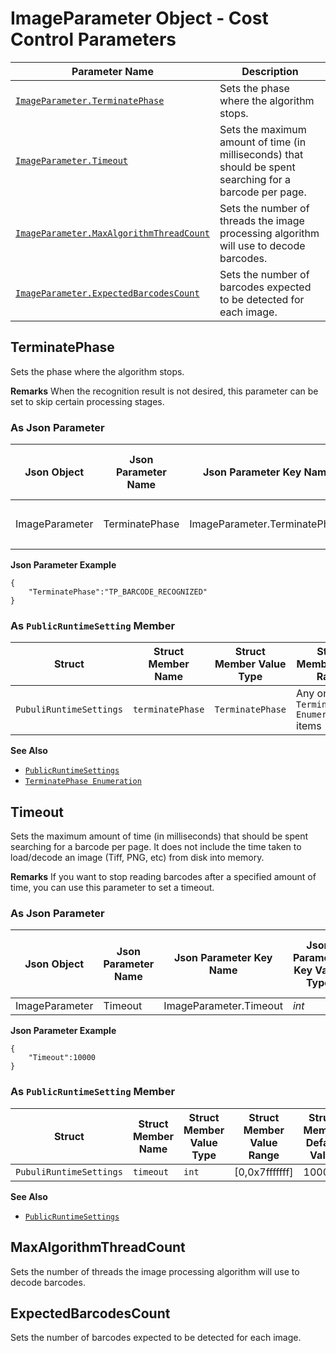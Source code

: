 # ImageParameter Object - Cost Control Parameters

 | Parameter Name | Description |
 | -------------- | ----------- | 
 | [`ImageParameter.TerminatePhase`](#terminatephase) | Sets the phase where the algorithm stops. |
 | [`ImageParameter.Timeout`](#timeout) | Sets the maximum amount of time (in milliseconds) that should be spent searching for a barcode per page. |
 | [`ImageParameter.MaxAlgorithmThreadCount`](#maxalgorithmthreadcount) | Sets the number of threads the image processing algorithm will use to decode barcodes. |
 | [`ImageParameter.ExpectedBarcodesCount`](#expectedbarcodescount) | Sets the number of barcodes expected to be detected for each image. |
 
 
## TerminatePhase
Sets the phase where the algorithm stops.   

**Remarks**
When the recognition result is not desired, this parameter can be set to skip certain processing stages.

### As Json Parameter

| Json Object |	Json Parameter Name |	Json Parameter Key Name | Json Parameter Key Value Type |	Json Parameter Key Value Range | Json Parameter Key Default Value |
| ----------- | ------------------- | ----------------------- | ----------------------------- | ------------------------------ | ---------------------------------- |
| ImageParameter | TerminatePhase | ImageParameter.TerminatePhase | *string* | Any one of the `TerminatePhase Enumeration` items | `"TP_BARCODE_RECOGNIZED"` |

**Json Parameter Example**   
```
{
    "TerminatePhase":"TP_BARCODE_RECOGNIZED"
}
```

### As `PublicRuntimeSetting` Member

| Struct |	Struct Member Name |	Struct Member Value Type |	Struct Member Value Range | Struct Member Default Value |
| ------ | ------------------ | ------------------------ | ------------------------- | --------------------------- |
| `PubuliRuntimeSettings` | `terminatePhase` | `TerminatePhase` | Any one of the `TerminatePhase Enumeration` items | `TP_BARCODE_RECOGNIZED` |

**See Also**   
- [`PublicRuntimeSettings`]()
- [`TerminatePhase Enumeration`]()





## Timeout
Sets the maximum amount of time (in milliseconds) that should be spent searching for a barcode per page. It does not include the time taken to load/decode an image (Tiff, PNG, etc) from disk into memory.

**Remarks**
If you want to stop reading barcodes after a specified amount of time, you can use this parameter to set a timeout.

### As Json Parameter

| Json Object |	Json Parameter Name |	Json Parameter Key Name | Json Parameter Key Value Type |	Json Parameter Key Value Range | Json Parameter Key Default Value |
| ----------- | ------------------- | ----------------------- | ----------------------------- | ------------------------------ | ---------------------------------- |
| ImageParameter | Timeout | ImageParameter.Timeout | *int* | [0,0x7fffffff] | 10000 |

**Json Parameter Example**   
```
{
    "Timeout":10000
}
```

### As `PublicRuntimeSetting` Member

| Struct |	Struct Member Name |	Struct Member Value Type |	Struct Member Value Range | Struct Member Default Value |
| ------ | ------------------ | ------------------------ | ------------------------- | --------------------------- |
| `PubuliRuntimeSettings` | `timeout` | `int` | [0,0x7fffffff] | 10000 |

**See Also**   
- [`PublicRuntimeSettings`]()


## MaxAlgorithmThreadCount
Sets the number of threads the image processing algorithm will use to decode barcodes.


## ExpectedBarcodesCount
Sets the number of barcodes expected to be detected for each image.
